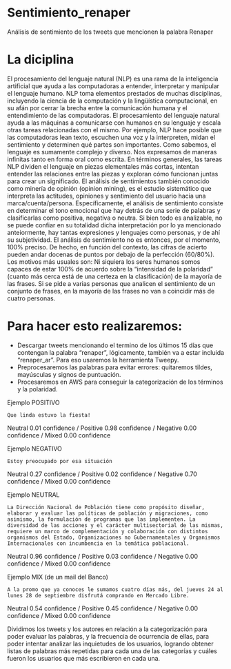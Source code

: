 # Sentimiento_renaper
Análisis de sentimiento de los tweets que mencionen la palabra Renaper


# La diciplina

El procesamiento del lenguaje natural (NLP) es una rama de la inteligencia artificial que ayuda a las computadoras a entender, interpretar y manipular el lenguaje humano. NLP toma elementos prestados de muchas disciplinas, incluyendo la ciencia de la computación y la lingüística computacional, en su afán por cerrar la brecha entre la comunicación humana y el entendimiento de las computadoras. El procesamiento del lenguaje natural ayuda a las máquinas a comunicarse con humanos en su lenguaje y escala otras tareas relacionadas con el mismo.
Por ejemplo, NLP hace posible que las computadoras lean texto, escuchen una voz y la interpreten, midan el sentimiento y determinen qué partes son importantes.
Como sabemos, el lenguaje es sumamente complejo y diverso. Nos expresamos de maneras infinitas tanto en forma oral como escrita. En términos generales, las tareas NLP dividen el lenguaje en piezas elementales más cortas, intentan entender las relaciones entre las piezas y exploran cómo funcionan juntas para crear un significado. El análisis de sentimientos también conocido como minería de opinión (opinion mining), es el estudio sistemático que interpreta las actitudes, opiniones y sentimiento del usuario hacia una marca/cuenta/persona. Específicamente, el análisis de sentimiento consiste en determinar el tono emocional que hay detrás de una serie de palabras y clasificarlas como positiva, negativa o neutra.
Si bien todo es analizable, no se puede confiar en su totalidad dicha interpretación por lo ya mencionado anteiormente, hay tantas expresiones y lenguajes como personas, y de ahí su subjetividad. El análisis de sentimiento no es entonces, por el momento, 100% preciso. De hecho, en función del contexto, las cifras de acierto pueden andar docenas de puntos por debajo de la perfección (60/80%).
Los motivos más usuales son: Ni siquiera los seres humanos somos capaces de estar 100% de acuerdo sobre la “intensidad de la polaridad” (cuanto más cerca está de una certeza en la clasificación) de la mayoría de las frases. Si se pide a varias personas que analicen el sentimiento de un conjunto de frases, en la mayoría de las frases no van a coincidir más de cuatro personas.

# Para hacer esto realizaremos:

- Descargar tweets mencionando el termino de los últimos 15 días que contengan la palabra “renaper”, lógicamente, también va a estar incluida “renaper_ar”. Para eso usaremos la herramienta Tweepy.
- Preprocesaremos las palabras para evitar errores: quitaremos tildes, mayúsculas y signos de puntuación.
- Procesaremos en AWS para conseguir la categorización de los términos y la polaridad.

Ejemplo POSITIVO

    Que linda estuvo la fiesta!

Neutral 0.01 confidence / Positive 0.98 confidence / Negative 0.00 confidence / Mixed 0.00 confidence

Ejemplo NEGATIVO

    Estoy preocupado por esa situación

Neutral 0.27 confidence / Positive 0.02 confidence / Negative 0.70 confidence / Mixed 0.00 confidence

Ejemplo NEUTRAL

    La Dirección Nacional de Población tiene como propósito diseñar, elaborar y evaluar las políticas de población y migraciones, como asimismo, la formulación de programas que las implementen. La diversidad de las acciones y el carácter multisectorial de las mismas, requiere un marco de complementación y colaboración con distintos organismos del Estado, Organizaciones no Gubernamentales y Organismos Internacionales con incumbencia en la temática poblacional.

Neutral 0.96 confidence / Positive 0.03 confidence / Negative 0.00 confidence / Mixed 0.00 confidence

Ejemplo MIX (de un mail del Banco)

    A la promo que ya conoces le sumamos cuatro días más, del jueves 24 al lunes 28 de septiembre disfrutá comprando en Mercado Libre.

Neutral 0.54 confidence / Positive 0.45 confidence / Negative 0.00 confidence / Mixed 0.00 confidence

Dividimos los tweets y los autores en relación a la categorización para poder evaluar las palabras, y la frecuencia de ocurrencia de ellas, para poder intentar analizar las inquietudes de los usuarios, logrando obtener listas de palabras más repetidas para cada una de las categorías y cuáles fueron los usuarios que más escribieron en cada una.

